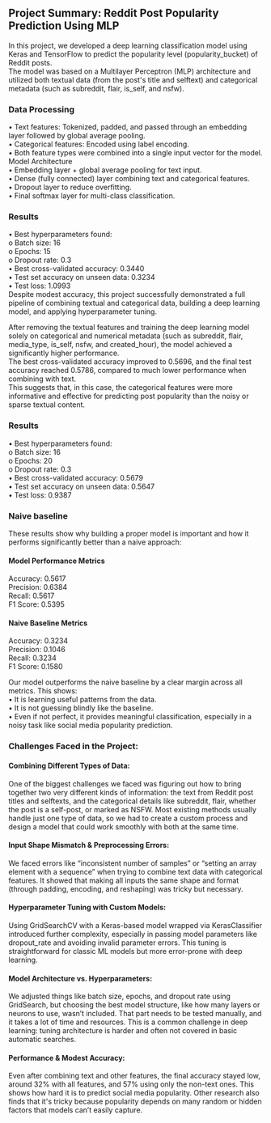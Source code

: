 ## Project Summary: Reddit Post Popularity Prediction Using MLP    

In this project, we developed a deep learning classification model using Keras and TensorFlow to predict the popularity level (popularity_bucket) of Reddit posts.    
The model was based on a Multilayer Perceptron (MLP) architecture and utilized both textual data (from the post's title and selftext) and categorical metadata (such as subreddit, flair, is_self, and nsfw).  

 ### Data Processing
•	Text features: Tokenized, padded, and passed through an embedding layer followed by global average pooling.   
•	Categorical features: Encoded using label encoding.    
•	Both feature types were combined into a single input vector for the model.    
Model Architecture     
•	Embedding layer + global average pooling for text input.     
•	Dense (fully connected) layer combining text and categorical features.     
•	Dropout layer to reduce overfitting.     
•	Final softmax layer for multi-class classification.    

### Results    
•	Best hyperparameters found:     
  o	Batch size: 16     
  o	Epochs: 15     
  o	Dropout rate: 0.3     
•	Best cross-validated accuracy: 0.3440      
•	Test set accuracy on unseen data: 0.3234      
•	Test loss: 1.0993      
Despite modest accuracy, this project successfully demonstrated a full pipeline of combining textual and categorical data, building a deep learning model, and applying hyperparameter tuning.       

After removing the textual features and training the deep learning model solely on categorical and numerical metadata (such as subreddit, flair, media_type, is_self, nsfw, and created_hour), the model achieved a significantly higher performance.     
The best cross-validated accuracy improved to 0.5696, and the final test accuracy reached 0.5786, compared to much lower performance when combining with text.     
This suggests that, in this case, the categorical features were more informative and effective for predicting post popularity than the noisy or sparse textual content.        

### Results     
•	Best hyperparameters found:    
  o	Batch size: 16     
  o	Epochs: 20     
  o	Dropout rate: 0.3      
•	Best cross-validated accuracy: 0.5679      
•	Test set accuracy on unseen data: 0.5647     
•	Test loss: 0.9387    

### Naive baseline     
These results show why building a proper model is important and how it performs significantly better than a naive approach:     

#### Model Performance Metrics 	
Accuracy:  0.5617   
Precision: 0.6384   
Recall:    0.5617    
F1 Score:  0.5395	     

#### Naive Baseline Metrics    
Accuracy: 0.3234   
Precision: 0.1046    
Recall: 0.3234    
F1 Score: 0.1580    

Our model outperforms the naive baseline by a clear margin across all metrics. This shows:    
•	It is learning useful patterns from the data.   
•	It is not guessing blindly like the baseline.    
•	Even if not perfect, it provides meaningful classification, especially in a noisy task like social media popularity prediction.   


### Challenges Faced in the Project:   
#### Combining Different Types of Data:    
One of the biggest challenges we faced was figuring out how to bring together two very different kinds of information: the text from Reddit post titles and selftexts, and the categorical details like subreddit, flair, whether the post is a self-post, or marked as NSFW. Most existing methods usually handle just one type of data, so we had to create a custom process and design a model that could work smoothly with both at the same time.    

#### Input Shape Mismatch & Preprocessing Errors:     
We faced errors like “inconsistent number of samples” or “setting an array element with a sequence” when trying to combine text data with categorical features. It showed that making all inputs the same shape and format (through padding, encoding, and reshaping) was tricky but necessary.       

#### Hyperparameter Tuning with Custom Models:        
Using GridSearchCV with a Keras-based model wrapped via KerasClassifier introduced further complexity, especially in passing model parameters like dropout_rate and avoiding invalid parameter errors. This tuning is straightforward for classic ML models but more error-prone with deep learning.    

#### Model Architecture vs. Hyperparameters:     
We adjusted things like batch size, epochs, and dropout rate using GridSearch, but choosing the best model structure, like how many layers or neurons to use, wasn’t included. That part needs to be tested manually, and it takes a lot of time and resources. This is a common challenge in deep learning: tuning architecture is harder and often not covered in basic automatic searches.     

#### Performance & Modest Accuracy:      
Even after combining text and other features, the final accuracy stayed low, around 32% with all features, and 57% using only the non-text ones. This shows how hard it is to predict social media popularity. Other research also finds that it's tricky because popularity depends on many random or hidden factors that models can’t easily capture.     












